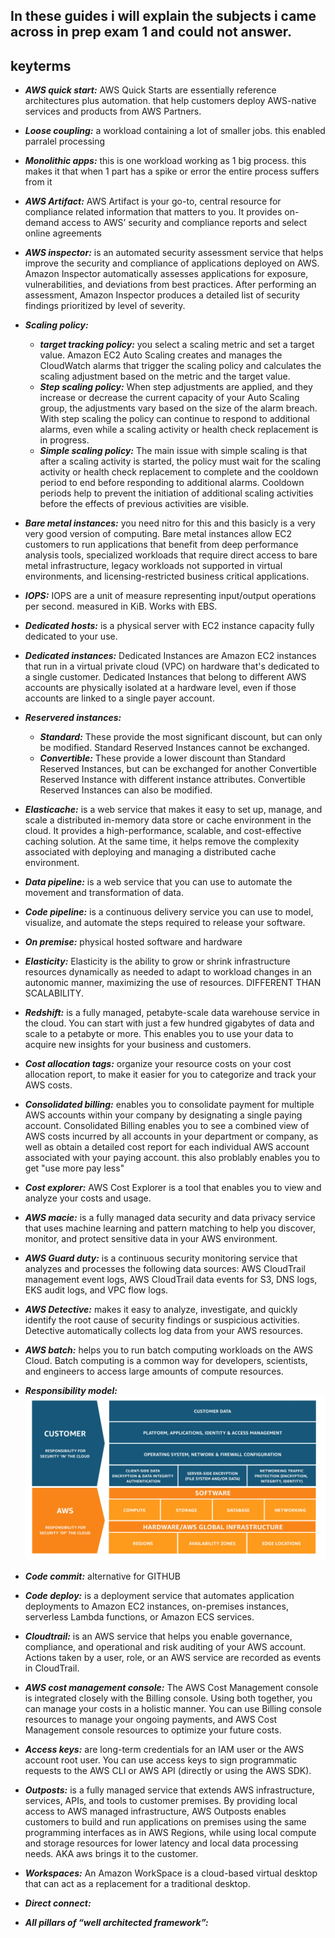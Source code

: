 ## In these guides i will explain the subjects i came across in prep exam 1 and could not answer.



## keyterms
- ***AWS quick start:*** AWS Quick Starts are essentially reference architectures plus automation. that help customers deploy AWS-native services and products from AWS Partners.

- ***Loose coupling:*** a workload containing a lot of smaller jobs. this enabled parralel processing

- ***Monolithic apps:*** this is one workload working as 1 big process. this makes it that when 1 part has a spike or error the entire process suffers from it

- ***AWS Artifact:*** AWS Artifact is your go-to, central resource for compliance related information that matters to you. It provides on-demand access to AWS’ security and compliance reports and select online agreements

- ***AWS inspector:*** is an automated security assessment service that helps improve the security and compliance of applications deployed on AWS. Amazon Inspector automatically assesses applications for exposure, vulnerabilities, and deviations from best practices. After performing an assessment, Amazon Inspector produces a detailed list of security findings prioritized by level of severity.

- ***Scaling policy:*** 
    - ***target tracking policy:*** you select a scaling metric and set a target value. Amazon EC2 Auto Scaling creates and manages the CloudWatch alarms that trigger the scaling policy and calculates the scaling adjustment based on the metric and the target value.
    - ***Step scaling policy:*** When step adjustments are applied, and they increase or decrease the current capacity of your Auto Scaling group, the adjustments vary based on the size of the alarm breach. With step scaling the policy can continue to respond to additional alarms, even while a scaling activity or health check replacement is in progress. 
    - ***Simple scaling policy:*** The main issue with simple scaling is that after a scaling activity is started, the policy must wait for the scaling activity or health check replacement to complete and the cooldown period to end before responding to additional alarms. Cooldown periods help to prevent the initiation of additional scaling activities before the effects of previous activities are visible.

- ***Bare metal instances:*** you need nitro for this and this basicly is a very very good version of computing. Bare metal instances allow EC2 customers to run applications that benefit from deep performance analysis tools, specialized workloads that require direct access to bare metal infrastructure, legacy workloads not supported in virtual environments, and licensing-restricted business critical applications.

- ***IOPS:*** IOPS are a unit of measure representing input/output operations per second. measured in KiB. Works with EBS.

- ***Dedicated hosts:*** is a physical server with EC2 instance capacity fully dedicated to your use.

- ***Dedicated instances:*** Dedicated Instances are Amazon EC2 instances that run in a virtual private cloud (VPC) on hardware that's dedicated to a single customer. Dedicated Instances that belong to different AWS accounts are physically isolated at a hardware level, even if those accounts are linked to a single payer account.

- ***Reservered instances:***

    - ***Standard:*** These provide the most significant discount, but can only be modified. Standard Reserved Instances cannot be exchanged.
    - ***Convertible:*** These provide a lower discount than Standard Reserved Instances, but can be exchanged for another Convertible Reserved Instance with different instance attributes. Convertible Reserved Instances can also be modified.

- ***Elasticache:***  is a web service that makes it easy to set up, manage, and scale a distributed in-memory data store or cache environment in the cloud. It provides a high-performance, scalable, and cost-effective caching solution. At the same time, it helps remove the complexity associated with deploying and managing a distributed cache environment.

- ***Data pipeline:*** is a web service that you can use to automate the movement and transformation of data.

- ***Code pipeline:*** is a continuous delivery service you can use to model, visualize, and automate the steps required to release your software.

- ***On premise:***  physical hosted software and hardware

- ***Elasticity:*** Elasticity is the ability to grow or shrink infrastructure resources dynamically as needed to adapt to workload changes in an autonomic manner, maximizing the use of resources. DIFFERENT THAN SCALABILITY.

- ***Redshift:***  is a fully managed, petabyte-scale data warehouse service in the cloud. You can start with just a few hundred gigabytes of data and scale to a petabyte or more. This enables you to use your data to acquire new insights for your business and customers.

- ***Cost allocation tags:*** organize your resource costs on your cost allocation report, to make it easier for you to categorize and track your AWS costs. 

- ***Consolidated billing:*** enables you to consolidate payment for multiple AWS accounts within your company by designating a single paying account. Consolidated Billing enables you to see a combined view of AWS costs incurred by all accounts in your department or company, as well as obtain a detailed cost report for each individual AWS account associated with your paying account. this also problably enables you to get "use more pay less"

- ***Cost explorer:*** AWS Cost Explorer is a tool that enables you to view and analyze your costs and usage.

- ***AWS macie:*** is a fully managed data security and data privacy service that uses machine learning and pattern matching to help you discover, monitor, and protect sensitive data in your AWS environment.

- ***AWS Guard duty:*** is a continuous security monitoring service that analyzes and processes the following data sources: AWS CloudTrail management event logs, AWS CloudTrail data events for S3, DNS logs, EKS audit logs, and VPC flow logs.

- ***AWS Detective:*** makes it easy to analyze, investigate, and quickly identify the root cause of security findings or suspicious activities. Detective automatically collects log data from your AWS resources.

- ***AWS batch:*** helps you to run batch computing workloads on the AWS Cloud. Batch computing is a common way for developers, scientists, and engineers to access large amounts of compute resources.

- ***Responsibility model:*** 
![SS](/00_includes/Prep%20exam%20examples/respondmodel.png)

- ***Code commit:*** alternative for GITHUB

- ***Code deploy:***  is a deployment service that automates application deployments to Amazon EC2 instances, on-premises instances, serverless Lambda functions, or Amazon ECS services.

- ***Cloudtrail:*** is an AWS service that helps you enable governance, compliance, and operational and risk auditing of your AWS account. Actions taken by a user, role, or an AWS service are recorded as events in CloudTrail. 

- ***AWS cost management console:*** The AWS Cost Management console is integrated closely with the Billing console. Using both together, you can manage your costs in a holistic manner. You can use Billing console resources to manage your ongoing payments, and AWS Cost Management console resources to optimize your future costs.

- ***Access keys:***  are long-term credentials for an IAM user or the AWS account root user. You can use access keys to sign programmatic requests to the AWS CLI or AWS API (directly or using the AWS SDK).

- ***Outposts:*** is a fully managed service that extends AWS infrastructure, services, APIs, and tools to customer premises. By providing local access to AWS managed infrastructure, AWS Outposts enables customers to build and run applications on premises using the same programming interfaces as in AWS Regions, while using local compute and storage resources for lower latency and local data processing needs. AKA aws brings it to the customer.

- ***Workspaces:*** An Amazon WorkSpace is a cloud-based virtual desktop that can act as a replacement for a traditional desktop.

- ***Direct connect:***

- ***All pillars of “well architected framework”:***
